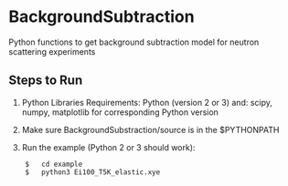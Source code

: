 # BackgroundSubtraction
Python functions to get background subtraction model for neutron scattering experiments


## Steps to Run

1. Python Libraries Requirements:  Python (version 2 or 3) and: scipy, numpy, matplotlib for corresponding Python version   
	
2. Make sure BackgroundSubstraction/source is in the $PYTHONPATH  

3. Run the example (Python 2 or 3 should work):

```
	$	cd example
	$	python3 Ei100_T5K_elastic.xye
```